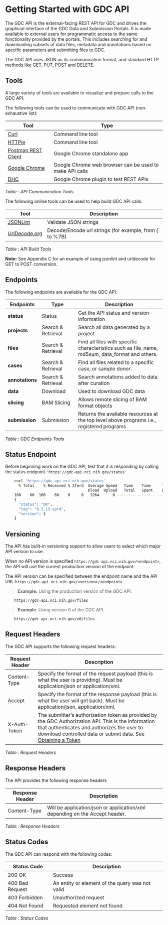 # Getting Started with GDC API
The GDC API is the external-facing REST API for GDC and drives the graphical interface of the GDC Data and Submission Portals. It is made available to external users for programmatic access to the same functionality provided by the portals. This includes searching for and downloading subsets of data files, metadata and annotations based on specific parameters and submitting files to GDC.

The GDC API uses JSON as its communication format, and standard HTTP methods like GET, PUT, POST and DELETE.
## Tools
A large variety of tools are available to visualize and prepare calls to the GDC API.

The following tools can be used to communicate with GDC API (non-exhaustive list):

| Tool        | Type     |
| ------------- |-------------|
| [Curl](http://curl.haxx.se/docs/manpage.html) 		| Command line tool |
| [HTTPie](https://github.com/jakubroztocil/httpie) 	| Command line tool |
| [Postman REST Client](https://chrome.google.com/webstore/detail/postman-rest-client-packa/fhbjgbiflinjbdggehcddcbncdddomop?hl=en) 														| Google Chrome standalone app |
| [Google Chrome](http://www.google.com/chrome/) 	  | Google Chrome web browser can be used to make API calls |
| [DHC](http://restlet.com/products/dhc/)           | Google Chrome plugin to test REST APIs |
_Table : API Communication Tools_

The following online tools can be used to help build GDC API calls:

| Tool        | Description     |
| ------------- |-------------|
| [JSONLint](http://jsonlint.com/)| Validate JSON strings |
| [UrlDecode.org](http://urldecode.org/)| Decode/Encode url strings (for example, from { to %7B) |
_Table : API Build Tools_

**Note:** See Appendix C for an example of using jsonlint and urldecode for GET to POST conversion.
## Endpoints
The following endpoints are available for the GDC API.

| Endpoints | Type | Description |
| --- | --- | --- |
| **status** | Status | Get the API status and version information |
| **projects** | Search & Retrieval | Search all data generated by a project |
| **files** | Search & Retrieval | Find all files with specific characteristics such as file_name, md5sum, data_format and others. |
| **cases** | Search & Retrieval | Find all files related to a specific case, or sample donor. |
| **annotations** | Search & Retrieval | Search annotations added to data after curation |
| **data** | Download | Used to download GDC data |
| **slicing** | BAM Slicing | Allows remote slicing of BAM format objects |
| **submission** | Submission | Returns the available resources at the top level above programs i.e., registered programs |
_Table : GDC Endpoints Tools_

## Status Endpoint
Before beginning work on the GDC API, test that it is responding by calling the status endpoint.```'https://gdc-api.nci.nih.gov/status'```

``` bash
    curl 'https://gdc-api.nci.nih.gov/status'
      % Total    % Received % Xferd  Average Speed   Time    Time     Time  Current
                                     Dload  Upload   Total   Spent    Left  Speed
    100    60  100    60    0     0   3264      0 --:--:-- --:--:-- --:--:--  3333
    {
      "status": "OK",
      "tag": "0.2.13-spr4",
      "version": 1
    }
```
## Versioning
The API has built-in versioning support to allow users to select which major API version to use.

When no API version is specified ```https://gdc-api.nci.nih.gov/<endpoint>```, the API will use the current production version of the endpoint.

The API version can be specified between the endpoint name and the API URL.```https://gdc-api.nci.nih.gov/<version>/<endpoint>```

>**Example:** Using the production version of the GDC API.

```
	https://gdc-api.nci.nih.gov/files
```

>**Example**: Using version 0 of the GDC API.

```
	https://gdc-api.nci.nih.gov/v0/files
```

## Request Headers
The GDC API supports the following request headers:

| Request Header | Description |
| --- | --- |
| Content-Type | Specify the format of the request payload (this is what the user is providing). Must be application/json or application/xml. |
| Accept | Specify the format of the response payload (this is what the user will get back). Must be application/json, application/xml. |
| X-Auth-Token | The submitter’s authorization token as provided by the GDC Authorization API. This is the information that authenticates and authorizes the user to download controlled data or submit data. See [Obtaining a Token](#controlled-data-access) |

_Table : Request Headers_

## Response Headers
The API provides the following response headers

| Response Header | Description |
| --- | --- |
| Content-Type | Will be application/json or application/xml depending on the Accept header. |

_Table : Response Headers_

## Status Codes
The GDC API can respond with the following codes:

| Status Code | Description |
| --- | --- |
| 200 OK | Success |
| 400 Bad Request | An entity or element of the query was not valid |
| 403 Forbidden | Unauthorized request |
| 404 Not Found | Requested element not found |

_Table : Status Codes_

